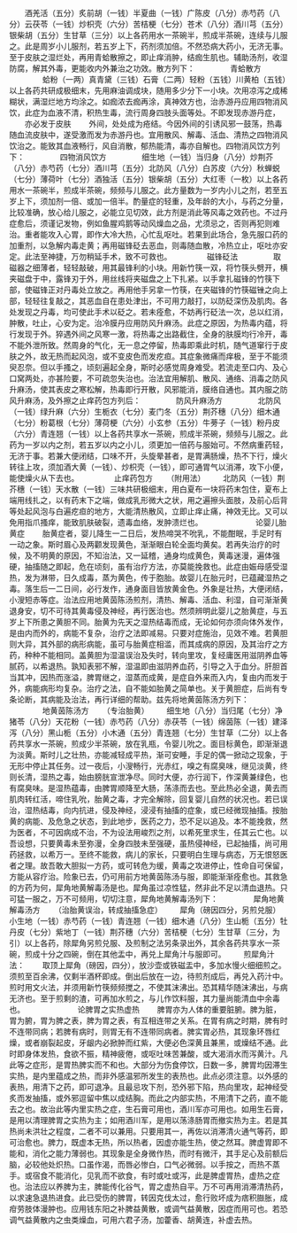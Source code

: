 <!-- { "loadSidebar": true } -->
　　酒羌活（五分）炙前胡（一钱）半夏曲（一钱）广陈皮（八分）赤芍药（八分）云茯苓（一钱）炒枳壳（六分）苦桔梗（七分）苍术（八分）酒川芎（五分）银柴胡（五分）生甘草（三分）以上各药用水一茶碗半，煎成半茶碗，连续与儿服之。此是周岁小儿服剂，若五岁上下，药剂须加倍。不然恐病大药小，无济无事。至于皮肤之湿烂处，再用青蛤散擦之，即止痒消肿，结痂生肌也。辅助汤剂，收湿防腐，解其外毒，更能收内外兼治之功效。散方列下：
　　
　　青蛤散方
　　
　　蛤粉（一两）真青黛（三钱）石膏（二两）轻粉（五钱）川黄柏（五钱）以上各药共研成极细末，先用麻油调成块，随用多少分下一小块。次用凉泻之成稀糊状，满湿烂地方均涂之。如痂浓去痂再涂，真神效方也，治赤游丹应用四物消风饮，此症为血液不清，积热生毒，流行周身四肢头面等处。不即发现赤游丹症，
　　亦必发于皮肤
　　外间，处处成为疮结。今因外间的引诱风邪一鼓荡，热毒随血流皮肤中，遂受激而发为赤游丹也。宜用散风、解毒、活血、清热之四物消风饮治之。能致其血液畅行，风自消散，郁热能清，毒亦自解也。四物消风饮方列下：
　　
　　四物消风饮方
　　
　　细生地（一钱）当归身（八分）炒荆芥（八分）赤芍药（七分）酒川芎（五分）北防风（八分）白苏皮（六分）秋蝉蜕（七分）薄荷叶（七分）酒独活（五分）银柴胡（五分）大红枣（一枚）以上各药用水一茶碗半，煎成半茶碗，频频与儿服之。此方量数为一岁内小儿之剂，若至五岁上下，须加剂一倍、或加一倍半。酌量症的轻重，及年龄的大小，与药之分量，比较准确，放心给儿服之，必能立见切效，此方剂是消此等风毒之效药也。不过丹症愈后，须谨记发物，例如鱼腥鸡鹅等动风燥血之品，尤须忌之，否则再犯则难治。重者能攻入心胃，即作大冷大热，心忙乱呕吐。若果到此场合，急先服口药的加重剂，以急解内毒走黄；再用磁锋砭去恶血，则毒随血散，冷热立止，呕吐亦安定。此法至神捷，万勿稍延手术，致不可救也。
　　
　　磁锋砭法
　　
　　取磁器之细薄者，轻轻敲破，用其最锋利的小块。用新竹筷一双，将竹筷头劈开，横夹磁盘于中，露锋刃于外，用丝线将夹磁盘之上下扎紧。以手拿扎磁锋的竹筷下部，使磁锋正对丹毒处立放之。再用他手另拿一竹筷，在夹磁锋的竹筷磁锉之向上部，轻轻往复敲之，其恶血自在患处津出，不可用力敲打，以防砭深伤及肌肉。各处发现之丹毒，均可使此手术以砭之。若未痊愈，不妨再行砭法一次，总以红消，肿散，吐止，心安为定。治冷膜丹应用防风升麻汤。此症之原因，为热毒内蕴，将行发现于外。猝遇外间之风寒一激，将热毒之出路截住，全身的肤膜均行冷开，毒不能外泄所致。然周身的气化，无一息之停留，热毒即乘此时机，随气道窜行于皮肤之外，故无热而起风泡，或不变皮色而发疙疸。其症象微痛而痒极，至于不能须臾忍奈。但以手搔之，顷刻遍起全身，斯时必感觉周身难受。若流走至口内、及心口窝两处，亦甚险要，不可疏忽失治也。治法宜用解肌、散风、通络、消毒之防风升麻汤，使其表皮之寒松解，热毒即行开散，风邪能消，膜络自通也。其内服之防风升麻汤，及外擦之止痒药包方列后：
　　
　　防风升麻汤方
　　
　　北防风（一钱）绿升麻（六分）生栀衣（七分）麦门冬（五分）荆芥穗（八分）细木通（七分）粉葛根（七分）薄荷梗（六分）小玄参（五分）牛蒡子（一钱）粉丹皮（六分）青连翘（一钱）以上各药共享水一茶碗，煎成半茶碗，频频与儿服之。此药为一岁以内之剂，若五岁以内之小儿，须更加一倍药与服始可。不然病重药轻，无济于事。若兼大便闭结，口味不开，头旋晕甚者，是胃满肠燥，热不下行，燥火转往上攻，须加酒大黄（一钱）、炒枳壳（一钱），即可通胃气以消滞，攻下小便，能使燥火从下去也。
　　
　　止痒药包方
　　（附用法）
　　北防风（一钱）荆芥穗（一钱）天水散（一钱）三味共研极细末，用白夏布一块将药末包住，夏布上端用线扎之，以有药末下之端，做成乳形微大之状，用之遍擦头面肢，及前心后背等处起风泡与白遍疙疸的地方，大能清热散风，立即止痒止痛，神效无比。又可以免用指爪搔痒，能致肌肤破裂，遗毒血络，发肿溃烂也。
　　
　　
　　论婴儿胎黄症
　　胎黄症者，婴儿降生一二日后，发热啼哭不吮乳，不能酣眠，手足时有一动之象。斯时眉心及两颧发现黄色，渐渐眼白轮全面均黄矣。若再失治疗的时候，及不明黄的原因，不知治法，又一延稽，通身均成黄色，黄毒迷漫，遍体强硬，抽搐随之即起，危在顷刻，虽有治疗方法，亦莫能挽救也。此症由娠母感受湿热，发为淋带，日久成毒，蒸为黄色，传于胞胎。故婴儿在胎元时，已蕴藏湿热之毒。落生后一二日间，必行发作，通身面目皆放黄金色。外象是壮热，大便闭结，小溲短赤等症。治法应用地黄茵陈汤煎剂，清热、解毒、活血、利湿，自可渐渐黄退身安，切不可待其黄毒侵及神经，再行医治也。然须辨明此婴儿之胎黄症，与五岁上下所患之黄胆不同。胎黄为先天之湿热结毒而成，无论如何亦须向体外发作，是由内而外的，病能不复杂，治疗之法即减易。只要对症施治，见效不难。若黄胆则大异，其外部的病形病能，虽可与胎黄症相滥，而其成病的原因，及其治疗之方药，种种不能相同。盖黄胆为湿温误治及失时，转向里攻，复经庸医用滋阴养血等腻药，以希退热。孰知表邪不解，湿温即由滋阴养血药，引导之入于血分。肝胆首当其冲，因热而涨溢，脾胃继之，湿蒸而成黄，是症自外来而入内，复由内而发于外，病能病形均复杂。治疗之法，自不能如胎黄之简单也。关于黄胆症，后尚有专条论断，其病能及治法，再行详细的帮助。兹先将地黄茵陈汤方列下：
　　
　　地黄茵陈汤方
　　（专治胎黄）
　　细生地（八分）当归尾（七分）净猪苓（八分）天花粉（一钱）赤芍药（八分）赤茯苓（一钱）绵茵陈（一钱）建泽泻（八分）黑山栀（五分）小木通（五分）青连翘（七分）生甘草（二分）以上各药共享水一茶碗，煎成少半茶碗，放在乳瓶，令婴儿吮之。面目标黄色，即渐渐退为淡黄。斯时儿之壮热，亦能减轻成平热，渐可安睡，手足的偶一掀动之现象，于无形中停止其任务。过一夜后，小溲畅行，光赤红，嗅之有腐臭味，继见淡黄，终则长清，湿热之毒，始由膀胱宣泄净尽。同时大便，亦行润下，作深黄兼绿色，也有腐臭味。是湿热蕴毒，由脾胃顺降至大肠，荡涤而去也。至此热必全退，黄去而肌肉转红活，啼住乳吮，胎黄之毒，才完全解除，回复婴儿自然的状况也。若已误治，湿热结毒，向内抗进，侵及神经，浸浸有抽搐的症象，或已经微现抽搐。按胎黄的病能、及危急之状态，到此地步，医药之力，恐不足以追及。本不能挽救，然为医者，不可因病成不治，不为设法用峻烈之剂，以希死里求生，任其云亡也。以吾设想，只要黄毒未至弥漫，全身四肢未至强硬，虽热侵神经，已起抽搐，尚可用药拯救，以希万一。至终不能救，病儿的家长，只要明白生理与病态，万无恨怒医者之理。故吾敢大胆拟一方药，或可转危为缓，黄毒之攻进停止，性命自可保留，方能从容疗治。险象已去，仍可用前方地黄茵陈汤与服，即能渐渐痊愈也。其救急的方药为何，犀角地黄解毒汤是也。犀角虽过凉性猛，然非此不足以清血退热。只可猛一服之，万不可频用，切切注意，犀角地黄解毒汤列下：
　　
　　犀角地黄解毒汤方
　　（治胎黄误治，转成抽搐急症）
　　犀角（磅因四分，另煎兑服）小生地（一钱）赤芍药（一钱）青连翘（一钱）细木通（八分）生山栀（五分）牡丹皮（七分）紫地丁（一钱）荆芥穗（六分）苦桔梗（七分）生甘草（三分，为引）以上各药，除犀角另煎兑服、及煎制之法另条录出外，其余各药共享水一茶碗，煎成十分之四碗，倒在其他盂中，再兑上犀角汁与服即可。
　　煎犀角汁法：
　　取顶上犀角（磅因，四分），放沙壶或铁磁盂中，多加水慢火细细煎之。须煎至百余沸，仅剩半酒杯即成。倒出后放在一边，待煎剂成后，再兑入药汁中。煎时用文火法，并须用新竹筷频频搅之，不使其沫沸出。恐其精华随沫沸出，与病无济也。至于煎剩的渣，可再加水煎之，与儿作饮料服，其力量尚能清血中余毒也。
　　
　　
　　论脾胃之实热虚热
　　脾胃亦为人体的重要脏腑。脾为脏，胃为腑，胃为脾之表，脾为胃之表，有互相连带之关系。在胃有病之时期，脾有时不连带同病；若脾有病时，则胃无有不连带同病者。脾实胃必热，其现象环唇红燥，或者崩裂起皮，牙龈内必掀肿而红紫，大便必色深黄且兼黑，或燥结不通。此时即身体发热，食欲不振，精神疲倦，或呕吐味苦兼酸，或大渴消水而泻黄汁。凡此等之症形，是胃热脾实而不和也。大部分为伤食停饮，日数一多，脾胃均因滞生实热，是内里蕴成之热，而非外感温邪所发生的表热也。此点必须注意。以外感的表热，用清下之药，即可退净。且最忌攻下剂，恐外邪下陷，热向里攻，起神经受炙而发抽搐，或外邪逗留中焦以成结胸。而此之内部实热，不用清下之药，直不能去之也。故治此等内里实热之症，生石膏可用也，酒川军亦可用也。如用生石膏，是用以清理脾胃之实热为主；如用酒川军，是用以荡涤肠胃而撤实热为主。若是其热尚未洪壮之程度，二者不可以兼用。只要用其一，再佐以消滞清火通气等药，即可治愈也。脾力，既虚本无热，所以热者，因虚亦能生热，使之然耳。脾虚胃即不能和，消化之能力薄弱也。其现象是全身微作热，而时有微汗，其手足心及前额后脑，必较他处炽热。口虽作渴，而唇必惨白，口气必微弱。以手按之，而热不蒸手。或宿食不能消化，见乳而不欲食，有时或吐或泻，此是脾虚胃热，虚热之症也。治法应以养脾为主，脾能传化谷气，胃之虚热自平。万不可再用消滞清热药，以求速急退热进食。此已受伤的脾胃，转因克伐太过，愈行败坏成为痞积臌胀，成疳劳肢体漫肿也。应用钱东阳之补脾益黄散，或调气益黄散，因症而用可也。若恐调气益黄散内之虫类燥血，可用六君子汤，加藿香、胡黄连，补虚去热。
